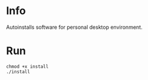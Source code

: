 # Info
Autoinstalls software for personal desktop environment.

# Run

```shell
chmod +x install
./install
````
